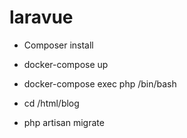 # laravue
- Composer install
    
- docker-compose up

- docker-compose exec php /bin/bash

- cd /html/blog

- php artisan migrate
